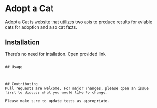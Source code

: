 # Adopt a Cat

Adopt a Cat is website that utilizes two apis to produce results for aviable cats for adoption and also cat facts. 

## Installation

There's no need for intallation. Open provided link.
```

## Usage



## Contributing
Pull requests are welcome. For major changes, please open an issue first to discuss what you would like to change.

Please make sure to update tests as appropriate.

